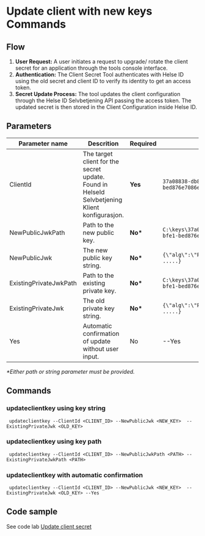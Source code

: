 # Update client with new keys Commands

## Flow

1. **User Request:** A user initiates a request to upgrade/ rotate the client secret for an application through the tools console interface.
2. **Authentication:** The Client Secret Tool authenticates with Helse ID using the old secret and client ID to verify its identity to get an access token.
3. **Secret Update Process:** The tool updates the client configuration through the Helse ID Selvbetjening API passing the access token. The updated secret is then stored in the Client Configuration inside Helse ID.


## Parameters

|Parameter name | Descrition																					| Required | Sample						|
|---------------|-----------------------------------------------------------------------------------------------|----------|-------------------------------|
|ClientId		|The target client for the secret update. <br> Found in HelseId Selvbetjening Klient konfigurasjon. | <b>Yes</b> | `37a08838-db82-4de0-bfe1-bed876e7086e` |
|NewPublicJwkPath|Path to the new public key.                                                                   | <b>No*</b> | `C:\keys\37a08838-db82-4de0-bfe1-bed876e7086e_public.json`|
|NewPublicJwk	|The new public key string.                                                                             | <b>No*</b> | `{\"alg\":\"PS512\",\"d\":\"xxx .....}`|
|ExistingPrivateJwkPath	|Path to the existing private key.                                                      | <b>No*</b> |`C:\keys\37a08838-db82-4de0-bfe1-bed876e7086e_private.json`|
|ExistingPrivateJwk	|The old private key string.                                                                        | <b>No*</b> |`{\"alg\":\"PS512\",\"d\":\"xxx .....}`|
|Yes|Automatic confirmation of update without user input.                                                                        | No |--Yes|

<i>*Either path or string parameter must be provided.</i>

## Commands

### updateclientkey using key string
```
 updateclientkey --ClientId <CLIENT_ID> --NewPublicJwk <NEW_KEY>  --ExistingPrivateJwk <OLD_KEY>
```
### updateclientkey using key path
```
 updateclientkey --ClientId <CLIENT_ID> --NewPublicJwkPath <PATH> --ExistingPrivateJwkPath <PATH>
```
### updateclientkey with automatic confirmation
```
 updateclientkey --ClientId <CLIENT_ID> --NewPublicJwk <NEW_KEY>  --ExistingPrivateJwk <OLD_KEY> --Yes
```

## Code sample

See code lab [Update client secret](../code-lab/updateclientsecret.ipynb) 